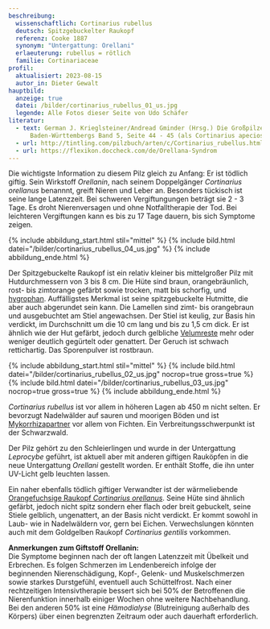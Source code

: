 ```yaml
---
beschreibung:
  wissenschaftlich: Cortinarius rubellus
  deutsch: Spitzgebuckelter Raukopf
  referenz: Cooke 1887
  synonym: "Untergattung: Orellani"
  erlaeuterung: rubellus = rötlich
  familie: Cortinariaceae
profil:
  aktualisiert: 2023-08-15
  autor_in: Dieter Gewalt
hauptbild:
  anzeige: true
  datei: /bilder/cortinarius_rubellus_01_us.jpg
  legende: Alle Fotos dieser Seite von Udo Schäfer
literatur:
  - text: German J. Krieglsteiner/Andread Gminder (Hrsg.) Die Großpilze
      Baden-Württembergs Band 5, Seite 44 - 45 (als Cortinarius apeciosissimus)
  - url: http://tintling.com/pilzbuch/arten/c/Cortinarius_rubellus.html
  - url: https://flexikon.doccheck.com/de/Orellana-Syndrom
---
```

Die wichtigste Information zu diesem Pilz gleich zu Anfang: Er ist tödlich giftig. Sein Wirkstoff *Orellanin*, nach seinem Doppelgänger *Cortinarius orellanus* benannnt, greift Nieren und Leber an. Besonders tückisch ist seine lange Latenzzeit. Bei schweren Vergiftungungen beträgt sie  2 - 3 Tage. Es droht Nierenversagen und ohne Notfalltherapie der Tod. Bei leichteren Vergiftungen kann es bis zu 17 Tage dauern, bis sich Symptome zeigen.

{% include abbildung_start.html stil="mittel" %}
{% include bild.html datei="/bilder/cortinarius_rubellus_04_us.jpg" %}
{% include abbildung_ende.html %}

Der Spitzgebuckelte Raukopf ist ein relativ kleiner bis mittelgroßer Pilz mit Hutdurchmessern von 3 bis 8 cm. Die Hüte sind braun, orangebräunlich, rost- bis zimtorange gefärbt sowie trocken, matt bis schorfig, und [hygrophan](hygrophan "Glossar"). Auffälligstes Merkmal ist seine spitzgebuckelte Hutmitte, die aber auch abgerundet sein kann. Die Lamellen sind zimt- bis orangebraun und ausgebuchtet am Stiel angewachsen. Der Stiel ist keulig, zur Basis hin verdickt, im Durchschnitt um die 10 cm lang und bis zu 1,5 cm dick. Er ist ähnlich wie der Hut gefärbt, jedoch durch gelbliche [Velumreste](Velum "Glossar") mehr oder weniger deutlich gegürtelt oder genattert. Der Geruch ist schwach rettichartig. Das Sporenpulver ist rostbraun.

{% include abbildung_start.html stil="mittel" %}
{% include bild.html datei="/bilder/cortinarius_rubellus_02_us.jpg" nocrop=true gross=true %}
{% include bild.html datei="/bilder/cortinarius_rubellus_03_us.jpg" nocrop=true gross=true %}
{% include abbildung_ende.html %}

*Cortinarius rubellus* ist vor allem in höheren Lagen ab 450 m nicht selten. Er bevorzugt Nadelwälder auf sauren und moorigen Böden und ist [Mykorrhizapartner](Mykorrhiza "Glossar") vor allem von Fichten. Ein Verbreitungsschwerpunkt ist der Schwarzwald.

Der Pilz gehört zu den Schleierlingen und wurde in der Untergattung *Leprocybe* geführt, ist aktuell aber mit anderen giftigen Rauköpfen in die neue Untergattung *Orellani* gestellt worden. Er enthält Stoffe, die ihn unter UV-Licht gelb leuchten lassen.

Ein naher ebenfalls tödlich giftiger Verwandter ist der wärmeliebende [Orangefuchsige Raukopf *Cortinarius orellanus*](/pilze/cortinarius-orellanus-orangefuchsiger-raukopf). Seine Hüte sind ähnlich gefärbt, jedoch nicht spitz sondern eher flach oder breit gebuckelt, seine Stiele gelblich, ungenattert, an der Basis nicht verdickt. Er kommt sowohl in Laub- wie in Nadelwäldern vor, gern bei Eichen. Verwechslungen könnten auch mit dem Goldgelben Raukopf *Cortinarius gentilis* vorkommen.

**Anmerkungen zum Giftstoff Orellanin:**\
Die Symptome beginnen nach der oft langen Latenzzeit mit Übelkeit und Erbrechen. Es folgen Schmerzen im Lendenbereich infolge der beginnenden Nierenschädigung, Kopf-, Gelenk- und Muskelschmerzen sowie starkes Durstgefühl, eventuell auch Schüttelfrost. Nach einer  rechtzeitigen Intensivtherapie bessert sich bei 50% der Betroffenen die Nierenfunktion innerhalb einiger Wochen ohne weitere Nachbehandlung. Bei den anderen 50% ist eine *Hämodialyse* (Blutreinigung außerhalb des Körpers) über einen begrenzten Zeitraum oder auch dauerhaft erforderlich.